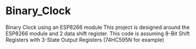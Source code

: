 # Binary_Clock
Binary Clock using an ESP8266 module
This project is designed around the ESP8266 module and 2 data shift register. This code is assuming 8-Bit Shift Registers with 3-State Output Registers (74HC595N for example)
